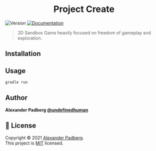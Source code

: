 <h1 align="center">Project Create</h1>
<p>
  <img alt="Version" src="https://img.shields.io/badge/version-0.0.5-blue.svg?style=for-the-badge" />
  <a href="https://github.com/undefinedhuman/Eternity/wiki" target="_blank">
    <img alt="Documentation" src="https://img.shields.io/badge/documentation-yes-brightgreen.svg?style=for-the-badge" />
  </a>
</p>

> 2D Sandbox Game heavily focused on freedom of gameplay and exploration.

## Installation

## Usage

```sh
gradle run
```

## Author

**Alexander Padberg [@undefinedhuman](https://github.com/undefinedhuman)**

## 📝 License

Copyright © 2021 [Alexander Padberg](https://github.com/undefinedhuman).<br />
This project is [MIT](https://github.com/undefinedhuman/project-create/blob/master/LICENSE) licensed.
